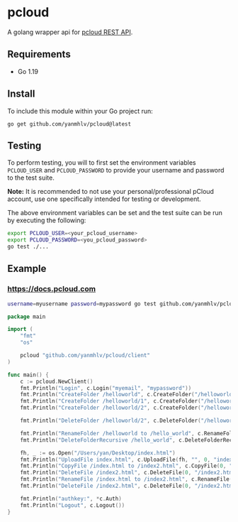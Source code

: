 # pcloud

A golang wrapper api for [pcloud REST API](https://docs.pcloud.com/).

## Requirements

- Go 1.19

## Install

To include this module within your Go project run:

```
go get github.com/yanmhlv/pcloud@latest
```

## Testing

To perform testing, you will to first set the environment variables
`PCLOUD_USER` and `PCLOUD_PASSWORD` to provide your username and 
password to the test suite. 

**Note:** It is recommended to not use your personal/professional 
pCloud account, use one specifically intended for testing or development.

The above environment variables can be set and the test suite can be 
run by executing the following:

```sh
export PCLOUD_USER=<your_pcloud_username> 
export PCLOUD_PASSWORD=<you_pcloud_password>
go test ./...
```

## Example
### https://docs.pcloud.com

```bash
username=myusername password=mypassword go test github.com/yanmhlv/pcloud
```

```go
package main

import (
    "fmt"
    "os"

    pcloud "github.com/yanmhlv/pcloud/client"
)

func main() {
    c := pcloud.NewClient()
    fmt.Println("Login", c.Login("myemail", "mypassword"))
    fmt.Println("CreateFolder /helloworld", c.CreateFolder("/helloworld", 0, ""))
    fmt.Println("CreateFolder /helloworld/1", c.CreateFolder("/helloworld/1", 0, ""))
    fmt.Println("CreateFolder /helloworld/2", c.CreateFolder("/helloworld/2", 0, ""))

    fmt.Println("DeleteFolder /helloworld/2", c.DeleteFolder("/helloworld/2", 0))

    fmt.Println("RenameFolder /helloworld to /hello_world", c.RenameFolder(-1, "/helloworld", "/hello_world"))
    fmt.Println("DeleteFolderRecursive /hello_world", c.DeleteFolderRecursive("/hello_world", 0))

    fh, _ := os.Open("/Users/yan/Desktop/index.html")
    fmt.Println("UploadFile index.html", c.UploadFile(fh, "", 0, "index.html", 0, "", 0))
    fmt.Println("CopyFile /index.html to /index2.html", c.CopyFile(0, "/index.html", 0, "", "/index2.html"))
    fmt.Println("DeleteFile /index2.html", c.DeleteFile(0, "/index2.html"))
    fmt.Println("RenameFile /index.html to /index2.html", c.RenameFile(0, "/index.html", "/index2.html", 0, ""))
    fmt.Println("DeleteFile /index2.html", c.DeleteFile(0, "/index2.html"))

    fmt.Println("authkey:", *c.Auth)
    fmt.Println("Logout", c.Logout())
}

```
